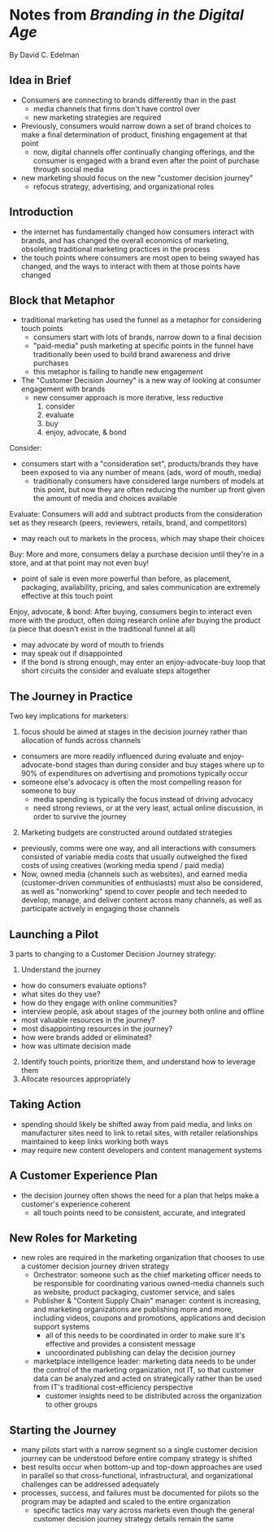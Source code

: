 # Notes from *Branding in the Digital Age* #
By David C. Edelman

## Idea in Brief ##
- Consumers are connecting to brands differently than in the past
  - media channels that firms don't have control over
  - new marketing strategies are required
- Previously, consumers would narrow down a set of brand choices to make a
final determination of product, finishing engagement at that point
  - now, digital channels offer continually changing offerings, and the consumer
  is engaged with a brand even after the point of purchase through social media
- new marketing should focus on the new "customer decision journey"
  - refocus strategy, advertising, and organizational roles

## Introduction ##
- the internet has fundamentally changed how consumers interact with brands, and
has changed the overall economics of marketing, obsoleting traditional marketing
practices in the process
- the touch points where consumers are most open to being swayed has changed,
and the ways to interact with them at those points have changed

## Block that Metaphor ##
- traditional marketing has used the funnel as a metaphor for considering touch
points
  - consumers start with lots of brands, narrow down to a final decision
  - "paid-media" push marketing at specific points in the funnel have
  traditionally been used to build brand awareness and drive purchases
  - this metaphor is failing to handle new engagement
- The "Customer Decision Journey" is a new way of looking at consumer engagement
with brands
  - new consumer approach is more iterative, less reductive
    1. consider
    2. evaluate
    3. buy
    4. enjoy, advocate, & bond

Consider:
- consumers start with a "consideration set", products/brands they have been
exposed to via any number of means (ads, word of mouth, media)
  - traditionally consumers have considered large numbers of models at this
  point, but now they are often reducing the number up front given the amount
  of media and choices available

Evaluate:
Consumers will add and subtract products from the consideration set as they
research (peers, reviewers, retails, brand, and competitors)
  - may reach out to markets in the process, which may shape their choices

Buy:
More and more, consumers delay a purchase decision until they're in a store,
and at that point may not even buy!
  - point of sale is even more powerful than before, as placement, packaging,
  availability, pricing, and sales communication are extremely effective at
  this touch point

Enjoy, advocate, & bond:
After buying, consumers begin to interact even more with the product, often
doing research online afer buying the product (a piece that doesn't exist
in the traditional funnel at all)
  - may advocate by word of mouth to friends
  - may speak out if disappointed
  - if the bond is strong enough, may enter an enjoy-advocate-buy loop that
  short circuits the consider and evaluate steps altogether

## The Journey in Practice ##
Two key implications for marketers:
1. focus should be aimed at stages in the decision journey rather than
allocation of funds across channels
  - consumers are more readily influenced during evaluate and
  enjoy-advocate-bond stages than during consider and buy stages where up to
  90% of expenditures on advertising and promotions typically occur
  - someone else's advocacy is often the most compelling reason for someone to
  buy
    - media spending is typically the focus instead of driving advocacy
    - need strong reviews, or at the very least, actual online discussion, in
    order to survive the journey
2. Marketing budgets are constructed around outdated strategies
  - previously, comms were one way, and all interactions with consumers
  consisted of variable media costs that usually outweighed the fixed costs
  of using creatives (working media spend / paid media)
  - Now, owned media (channels such as websites), and earned media
  (customer-driven communities of enthusiasts) must also be considered, as well
  as "nonworking" spend to cover people and tech needed to develop, manage, and
  deliver content across many channels, as well as participate actively in
  engaging those channels

## Launching a Pilot ##
3 parts to changing to a Customer Decision Journey strategy:
1. Understand the journey
  - how do consumers evaluate options?
  - what sites do they use?
  - how do they engage with online communities?
  - interview people, ask about stages of the journey both online and offline
  - most valuable resources in the journey?
  - most disappointing resources in the journey?
  - how were brands added or eliminated?
  - how was ultimate decision made
2. Identify touch points, prioritize them, and understand how to leverage them
3. Allocate resources appropriately

## Taking Action ##
- spending should likely be shifted away from paid media, and links on
manufacturer sites need to link to retail sites, with retailer relationships
maintained to keep links working both ways
- may require new content developers and content management systems

## A Customer Experience Plan ##
- the decision journey often shows the need for a plan that helps make a
customer's experience coherent
  - all touch points need to be consistent, accurate, and integrated

## New Roles for Marketing ##
- new roles are required in the marketing organization that chooses to use
a customer decision journey driven strategy
  - Orchestrator: someone such as the chief marketing officer needs to be
  responsible for coordinating various owned-media channels such as website,
  product packaging, customer service, and sales
  - Publisher & "Content Supply Chain" manager: content is increasing, and
  marketing organizations are publishing more and more, including videos,
  coupons and promotions, applications and decision support systems
    - all of this needs to be coordinated in order to make sure it's effective
    and provides a consistent message
    - uncoordinated publishing can delay the decision journey
  - marketplace intelligence leader: marketing data needs to be under the
  control of the marketing organization, not IT, so that customer data can be
  analyzed and acted on strategically rather than be used from IT's traditional
  cost-efficiency perspective
    - customer insights need to be distributed across the organization to other
    groups

## Starting the Journey ##
- many pilots start with a narrow segment so a single customer decision journey
can be understood before entire company strategy is shifted
- best results occur when bottom-up and top-down approaches are used in parallel
so that cross-functional, infrastructural, and organizational challenges can
be addressed adequately
- processes, success, and failures must be documented for pilots so the program
may be adapted and scaled to the entire organization
  - specific tactics may vary across markets even though the general customer
  decision journey strategy details remain the same
